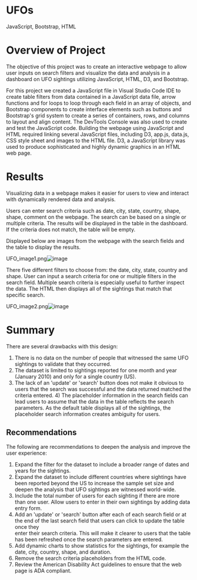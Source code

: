 # UFOs
JavaScript, Bootstrap, HTML

# Overview of Project

The objective of this project was to create an interactive webpage to allow user inputs on search filters and visualize the data and analysis in a dashboard on UFO sightings utilizing JavaScript, HTML, D3, and Bootstrap.


For this project we created a JavaScript file in Visual Studio Code IDE to create table filters from data contained in a JavaScript data file, arrow functions and for loops to loop through each field in an array of objects, and Bootstrap components to create interface elements such as buttons and Bootstrap's grid system to create a series of containers, rows, and columns to layout and align content. The DevTools Console was also used to create and test the JavaScript code. Building the webpage using JavaScript and HTML required linking several JavaScript files, including D3, app.js, data.js, CSS style sheet and images to the HTML file. D3, a JavaScript library was used to produce sophisticated and highly dynamic graphics in an HTML web page.

# Results

Visualizing data in a webpage makes it easier for users to view and interact with dynamically rendered data and analysis.

Users can enter search criteria such as date, city, state, country, shape, shape, comment on the webpage. The search can be based on a single or multiple criteria. The results will be displayed in the table in the dashboard. If the criteria does not match, the table will be empty.

Displayed below are images from the webpage with the search fields and the table to display the results.

UFO_image1.png![image](https://user-images.githubusercontent.com/80140082/120116381-bd1e2500-c13c-11eb-96c5-913f3be96171.png)

There five different filters to choose from: the date, city, state, country and shape. User can input a search criteria for one or multiple filters in the search field. Multiple search criteria is especially useful to further inspect the data. The HTML then displays all of the sightings that match that specific search. 

UFO_image2.png![image](https://user-images.githubusercontent.com/80140082/120120795-881dcc80-c154-11eb-8a3a-b39e5954b126.png)


# Summary

  There are several drawbacks with this design:
  1) There is no data on the number of people that witnessed the same UFO sightings to validate that they occurred.
  2) The dataset is limited to sightings reported for one month and year (January 2010) and only for a single country (US).
  3) The lack of an 'update' or 'search' button does not make it obvious to users that the search was successful and the data returned matched the criteria entered.   4) The placeholder information in the search fields can lead users to assume that the data in the table reflects the search parameters. As the default table             displays all of the sightings, the placeholder search information creates ambiguity for users.
  
  ## Recommendations 
  
  The following are recommendations to deepen the analysis and improve the user experience:
  1) Expand the filter for the dataset to include a broader range of dates and years for the sightings.
  2) Expand the dataset to include different countries where sightings have been reported beyond the US to increase the sample set size and deepen the analysis that      UFO sightings are witnessed world-wide.
  3) Include the total number of users for each sighting if there are more than one user. Allow users to enter in their own sightings by adding data entry form.
  5) Add an 'update' or 'search' button after each of each search field or at the end of the last search field that users can click to update the table once they   
     enter their search criteria. This will make it clearer to users that the table has been refreshed once the search parameters are entered. 
  7) Add dynamic charts to show statistics for the sightings, for example the date, city, country, shape, and duration.
  8) Remove the search criteria placeholders from the HTML code.
  9) Review the American Disability Act guidelines to ensure that the web page is ADA compliant. 
  
